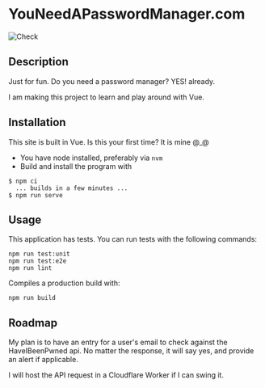 # YouNeedAPasswordManager.com

![Check](https://github.com/Darunada/you-need-a-password-manager/workflows/Check/badge.svg)

Description
--------------------------------------
Just for fun.  Do you need a password manager?  YES! already.

I am making this project to learn and play around with Vue.


Installation
--------------------------------------
This site is built in Vue.  Is this your first time?  It is mine @_@

- You have node installed, preferably via `nvm`
- Build and install the program with 

```
$ npm ci
  ... builds in a few minutes ...
$ npm run serve
```

Usage
--------------------------------------

This application has tests.  You can run tests with the following commands:

```
npm run test:unit
npm run test:e2e
npm run lint
```

Compiles a production build with:

```
npm run build
```

Roadmap
--------------------------------------
My plan is to have an entry for a user's email to check against the HaveIBeenPwned api.  No matter the response, it will say yes, and provide an alert if applicable.

I will host the API request in a Cloudflare Worker if I can swing it.
